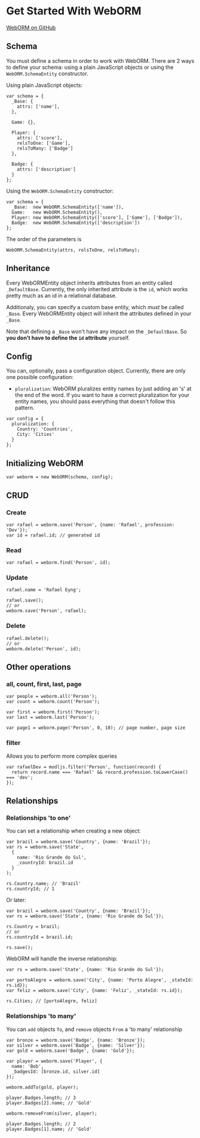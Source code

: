 # Get Started With WebORM

[WebORM on GitHub](https://github.com/rafaeleyng/weborm)

## Schema

You must define a schema in order to work with WebORM. There are 2 ways to define your schema: using a plain JavaScript objects or using the `WebORM.SchemaEntity` constructor.

Using plain JavaScript objects:

```
var schema = {
  _Base: {
    attrs: ['name'],
  },

  Game: {},

  Player: {
    attrs: ['score'],
    relsToOne: ['Game'],
    relsToMany: ['Badge']
  },

  Badge: {
    attrs: ['description']
  }
};
```

Using the `WebORM.SchemaEntity` constructor:


```
var schema = {
  _Base:  new WebORM.SchemaEntity(['name']),
  Game:   new WebORM.SchemaEntity(),
  Player: new WebORM.SchemaEntity(['score'], ['Game'], ['Badge']),
  Badge:  new WebORM.SchemaEntity(['description'])
};
```

The order of the parameters is
```
WebORM.SchemaEntity(attrs, relsToOne, relsToMany);
```


## Inheritance

Every WebORMEntity object inherits attributes from an entity called `_DefaultBase`. Currently, the only inherited attribute is the `id`, which works pretty much as an id in a relational database.

Additionaly, you can specify a custom base entity, which *must* be called `_Base`. Every WebORMEntity object will inherit the attributes defined in your `_Base`.

Note that defining a `_Base` won't have any impact on the `_DefaultBase`. So **you don't have to define the `id` attribute** yourself.


## Config

You can, optionally, pass a configuration object. Currently, there are only one possible configuration:

* `pluralization`: WebORM pluralizes entity names by just adding an 's' at the end of the word. If you want to have a correct pluralization for your entity names, you should pass everything that doesn't follow this pattern.

```
var config = {
  pluralization: {
    Country: 'Countries',
    City: 'Cities'
  }
};
```


## Initializing WebORM

```
var weborm = new WebORM(schema, config);
```


## CRUD

### Create

```
var rafael = weborm.save('Person', {name: 'Rafael', profession: 'Dev'});`
var id = rafael.id; // generated id
```

### Read

```
var rafael = weborm.find('Person', id);
```

### Update

```
rafael.name = 'Rafael Eyng';

rafael.save();
// or
weborm.save('Person', rafael);
```

### Delete

```
rafael.delete();
// or
weborm.delete('Person', id);
```

## Other operations

### all, count, first, last, page

```
var people = weborm.all('Person');
var count = weborm.count('Person');

var first = weborm.first('Person');
var last = weborm.last('Person');

var page1 = weborm.page('Person', 0, 10); // page number, page size
```

### filter

Allows you to perform more complex queries

```
var rafaelDev = modljs.filter('Person', function(record) {
  return record.name === 'Rafael' && record.profession.toLowerCase() === 'dev';
});
```


## Relationships

### Relationships 'to one'

You can set a relationship when creating a new object:

```
var brazil = weborm.save('Country', {name: 'Brazil'});
var rs = weborm.save('State',
  {
    name: 'Rio Grande do Sul',
    _countryId: brazil.id
  }
);

rs.Country.name; // 'Brazil'
rs.countryId; // 1
```

Or later:

```
var brazil = weborm.save('Country', {name: 'Brazil'});
var rs = weborm.save('State', {name: 'Rio Grande do Sul'});

rs.Country = brazil;
// or
rs.countryId = brazil.id;

rs.save();
```

WebORM will handle the inverse relationship:

```
var rs = weborm.save('State', {name: 'Rio Grande do Sul'});

var portoAlegre = weborm.save('City', {name: 'Porto Alegre', _stateId: rs.id});
var feliz = weborm.save('City', {name: 'Feliz', _stateId: rs.id});

rs.Cities; // [portoAlegre, feliz]
```

### Relationships 'to many'

You can `add` objects `To`, and `remove` objects `From` a 'to many' relationship

```
var bronze = weborm.save('Badge', {name: 'Bronze'});
var silver = weborm.save('Badge', {name: 'Silver'});
var gold = weborm.save('Badge', {name: 'Gold'});

var player = weborm.save('Player', {
  name: 'Bob',
  _badgesId: [bronze.id, silver.id]
});

weborm.addTo(gold, player);

player.Badges.length; // 3
player.Badges[2].name; // 'Gold'

weborm.removeFrom(silver, player);

player.Badges.length; // 2
player.Badges[1].name; // 'Gold'

```
